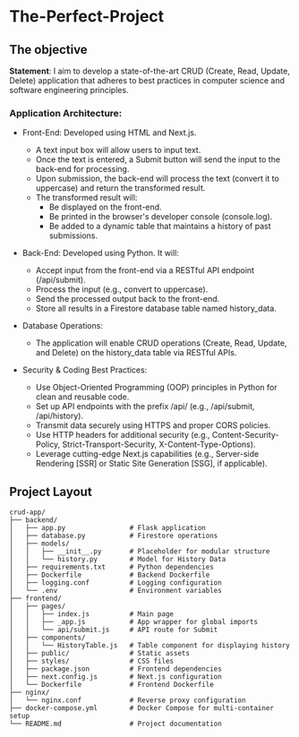 # The-Perfect-Project

## The objective
**Statement**: I aim to develop a state-of-the-art CRUD (Create, Read, Update, Delete) application that adheres to best practices in computer science and software engineering principles.

### Application Architecture:
- Front-End: Developed using HTML and Next.js.
  - A text input box will allow users to input text.
  - Once the text is entered, a Submit button will send the input to the back-end for processing.
  - Upon submission, the back-end will process the text (convert it to uppercase) and return the transformed result.
  - The transformed result will:
    - Be displayed on the front-end.
    - Be printed in the browser's developer console (console.log).
    - Be added to a dynamic table that maintains a history of past submissions.

- Back-End: Developed using Python. It will:
  - Accept input from the front-end via a RESTful API endpoint (/api/submit).
  - Process the input (e.g., convert to uppercase).
  - Send the processed output back to the front-end.
  - Store all results in a Firestore database table named history_data.

- Database Operations:
  - The application will enable CRUD operations (Create, Read, Update, and Delete) on the history_data table via RESTful APIs.

- Security & Coding Best Practices:
  - Use Object-Oriented Programming (OOP) principles in Python for clean and reusable code.
  - Set up API endpoints with the prefix /api/ (e.g., /api/submit, /api/history).
  - Transmit data securely using HTTPS and proper CORS policies.
  - Use HTTP headers for additional security (e.g., Content-Security-Policy, Strict-Transport-Security, X-Content-Type-Options).
  - Leverage cutting-edge Next.js capabilities (e.g., Server-side Rendering [SSR] or Static Site Generation [SSG], if applicable).

 ## Project Layout
 ```
 crud-app/
├── backend/
│   ├── app.py                # Flask application
│   ├── database.py           # Firestore operations
│   ├── models/
│   │   ├── __init__.py       # Placeholder for modular structure
│   │   └── history.py        # Model for History Data
│   ├── requirements.txt      # Python dependencies
│   ├── Dockerfile            # Backend Dockerfile
│   ├── logging.conf          # Logging configuration
│   └── .env                  # Environment variables
├── frontend/
│   ├── pages/
│   │   ├── index.js          # Main page
│   │   ├── _app.js           # App wrapper for global imports
│   │   └── api/submit.js     # API route for Submit
│   ├── components/
│   │   └── HistoryTable.js   # Table component for displaying history
│   ├── public/               # Static assets
│   ├── styles/               # CSS files
│   ├── package.json          # Frontend dependencies
│   ├── next.config.js        # Next.js configuration
│   └── Dockerfile            # Frontend Dockerfile
├── nginx/
│   └── nginx.conf            # Reverse proxy configuration
├── docker-compose.yml        # Docker Compose for multi-container setup
└── README.md                 # Project documentation
```

